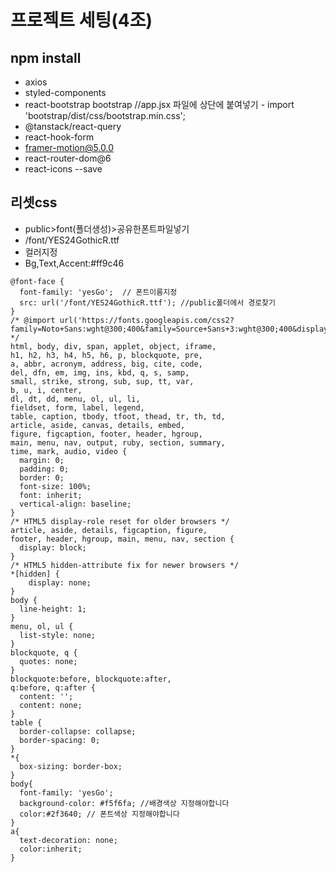 # 프로젝트 세팅(4조)
## npm install
- axios
- styled-components
- react-bootstrap bootstrap //app.jsx 파일에 상단에 붙여넣기 - import 'bootstrap/dist/css/bootstrap.min.css';
- @tanstack/react-query
- react-hook-form
- framer-motion@5.0.0
- react-router-dom@6
- react-icons --save
## 리셋css
- public>font(폴더생성)>공유한폰트파일넣기
- /font/YES24GothicR.ttf
- 컬러지정 
- Bg,Text,Accent:#ff9c46
~~~
@font-face {
  font-family: 'yesGo';  // 폰트이름지정
  src: url('/font/YES24GothicR.ttf'); //public폴더에서 경로찾기
}
/* @import url('https://fonts.googleapis.com/css2?family=Noto+Sans:wght@300;400&family=Source+Sans+3:wght@300;400&display=swap'); */
html, body, div, span, applet, object, iframe,
h1, h2, h3, h4, h5, h6, p, blockquote, pre,
a, abbr, acronym, address, big, cite, code,
del, dfn, em, img, ins, kbd, q, s, samp,
small, strike, strong, sub, sup, tt, var,
b, u, i, center,
dl, dt, dd, menu, ol, ul, li,
fieldset, form, label, legend,
table, caption, tbody, tfoot, thead, tr, th, td,
article, aside, canvas, details, embed,
figure, figcaption, footer, header, hgroup,
main, menu, nav, output, ruby, section, summary,
time, mark, audio, video {
  margin: 0;
  padding: 0;
  border: 0;
  font-size: 100%;
  font: inherit;
  vertical-align: baseline;
}
/* HTML5 display-role reset for older browsers */
article, aside, details, figcaption, figure,
footer, header, hgroup, main, menu, nav, section {
  display: block;
}
/* HTML5 hidden-attribute fix for newer browsers */
*[hidden] {
    display: none;
}
body {
  line-height: 1;
}
menu, ol, ul {
  list-style: none;
}
blockquote, q {
  quotes: none;
}
blockquote:before, blockquote:after,
q:before, q:after {
  content: '';
  content: none;
}
table {
  border-collapse: collapse;
  border-spacing: 0;
}
*{
  box-sizing: border-box;
}
body{
  font-family: 'yesGo';
  background-color: #f5f6fa; //배경색상 지정해야합니다
  color:#2f3640; // 폰트색상 지정해야합니다
}
a{
  text-decoration: none;
  color:inherit;
}
~~~